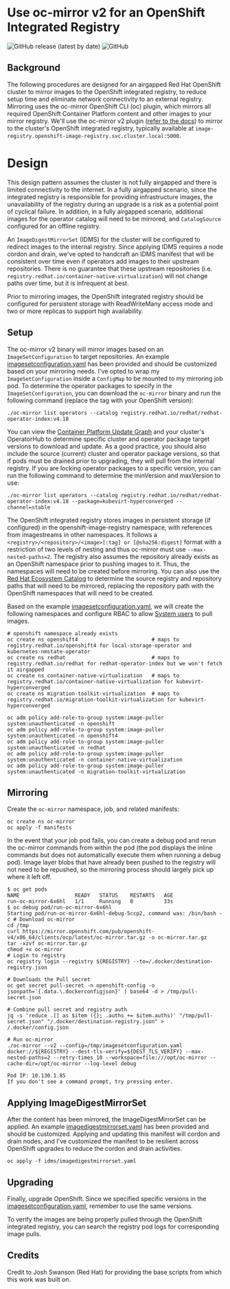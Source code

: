 # Use oc-mirror v2 for an OpenShift Integrated Registry

![GitHub release (latest by date)](https://img.shields.io/github/v/release/kevchu3/oc-mirror-v2-integrated-registry?color=blue&style=plastic)
![GitHub](https://img.shields.io/github/license/kevchu3/oc-mirror-v2-integrated-registry?color=blue&style=plastic)

## Background

The following procedures are designed for an airgapped Red Hat OpenShift cluster to mirror images to the OpenShift integrated registry, to reduce setup time and eliminate network connectivity to an external registry.  Mirroring uses the oc-mirror OpenShift CLI (oc) plugin, which mirrors all required OpenShift Container Platform content and other images to your mirror registry.  We'll use the oc-mirror v2 plugin ([refer to the docs](https://docs.redhat.com/en/documentation/openshift_container_platform/4.18/html/disconnected_environments/mirroring-in-disconnected-environments#about-installing-oc-mirror-v2)) to mirror to the cluster's OpenShift integrated registry, typically available at `image-registry.openshift-image-registry.svc.cluster.local:5000`.

# Design

This design pattern assumes the cluster is not fully airgapped and there is limited connectivity to the internet.  In a fully airgapped scenario, since the integrated registry is responsible for providing infrastructure images, the unavailability of the registry during an upgrade is a risk as a potential point of cyclical failure.  In addition, in a fully airgapped scenario, additional images for the operator catalog will need to be mirrored, and `CatalogSource` configured for an offline registry.

An `ImageDigestMirrorSet` (IDMS) for the cluster will be configured to redirect images to the internal registry.  Since applying IDMS requires a node cordon and drain, we've opted to handcraft an IDMS manifest that will be consistent over time even if operators add images to their upstream repositories.  There is no guarantee that these upstream repositories (i.e. `registry.redhat.io/container-native-virtualization`) will not change paths over time, but it is infrequent at best.

Prior to mirroring images, the OpenShift integrated registry should be configured for persistent storage with ReadWriteMany access mode and two or more replicas to support high availability.

## Setup

The oc-mirror v2 binary will mirror images based on an `ImageSetConfiguration` to target repositories.  An example [imagesetconfiguration.yaml](manifests/imagesetconfiguration.yaml) has been provided and should be customized based on your mirroring needs.  I've opted to wrap my `ImageSetConfiguration` inside a `ConfigMap` to be mounted to my mirroring job pod.  To determine the operator packages to specify in the `ImageSetConfiguration`, you can download the `oc-mirror` binary and run the following command (replace the tag with your OpenShift version):
```
./oc-mirror list operators --catalog registry.redhat.io/redhat/redhat-operator-index:v4.18
```

You can view the [Container Platform Update Graph](https://access.redhat.com/labs/ocpupgradegraph/update_path) and your cluster's OperatorHub to determine specific cluster and operator package target versions to download and update.  As a good practice, you should also include the source (current) cluster and operator package versions, so that if pods must be drained prior to upgrading, they will pull from the internal registry.  If you are locking operator packages to a specific version, you can run the following command to determine the minVersion and maxVersion to use:

```
./oc-mirror list operators --catalog registry.redhat.io/redhat/redhat-operator-index:v4.18 --package=kubevirt-hyperconverged --channel=stable
```

The OpenShift integrated registry stores images in persistent storage (if configured) in the openshift-image-registry namespace, with references from imagestreams in other namespaces.  It follows a `<registry>/<repository>/<image>[:tag] or [@sha256:digest]` format with a restriction of two levels of nesting and thus oc-mirror must use `--max-nested-paths=2`.  The registry also assumes the repository already exists as an OpenShift namespace prior to pushing images to it.  Thus, the namespaces will need to be created before mirroring.  You can also use the [Red Hat Ecosystem Catalog](https://catalog.redhat.com/software/containers/explore) to determine the source registry and repository paths that will need to be mirrored, replacing the repository path with the OpenShift namespaces that will need to be created.

Based on the example [imagesetconfiguration.yaml](manifests/imagesetconfiguration.yaml), we will create the following namespaces and configure RBAC to allow [System users](https://docs.redhat.com/en/documentation/openshift_container_platform/4.18/html/authentication_and_authorization/understanding-authentication#rbac-users_understanding-authentication) to pull images.

```
# openshift namespace already exists
oc create ns openshift4                        # maps to registry.redhat.io/openshift4 for local-storage-operator and kubernetes-nmstate-operator
oc create ns redhat                            # maps to registry.redhat.io/redhat for redhat-operator-index but we won't fetch it airgapped
oc create ns container-native-virtualization   # maps to registry.redhat.io/container-native-virtualization for kubevirt-hyperconverged
oc create ns migration-toolkit-virtualization  # maps to registry.redhat.io/migration-toolkit-virtualization for kubevirt-hyperconverged

oc adm policy add-role-to-group system:image-puller system:unauthenticated -n openshift
oc adm policy add-role-to-group system:image-puller system:unauthenticated -n openshift4
oc adm policy add-role-to-group system:image-puller system:unauthenticated -n redhat
oc adm policy add-role-to-group system:image-puller system:unauthenticated -n container-native-virtualization
oc adm policy add-role-to-group system:image-puller system:unauthenticated -n migration-toolkit-virtualization
```

## Mirroring

Create the `oc-mirror` namespace, job, and related manifests:
```
oc create ns oc-mirror
oc apply -f manifests
```

In the event that your job pod fails, you can create a debug pod and rerun the oc-mirror commands from within the pod (the pod displays the inline commands but does not automatically execute them when running a debug pod).  Image layer blobs that have already been pushed to the registry will not need to be repushed, so the mirroring process should largely pick up where it left off.

```
$ oc get pods
NAME                  READY   STATUS    RESTARTS   AGE
run-oc-mirror-6x6hl   1/1     Running   0          33s
$ oc debug pod/run-oc-mirror-6x6hl
Starting pod/run-oc-mirror-6x6hl-debug-5ccp2, command was: /bin/bash -c # Download oc-mirror
cd /tmp
curl https://mirror.openshift.com/pub/openshift-v4/x86_64/clients/ocp/latest/oc-mirror.tar.gz -o oc-mirror.tar.gz
tar -xzvf oc-mirror.tar.gz
chmod +x oc-mirror
# Login to registry
oc registry login --registry ${REGISTRY} --to=/.docker/destination-registry.json

# Downloads the Pull secret
oc get secret pull-secret -n openshift-config -o jsonpath='{.data.\.dockerconfigjson}' | base64 -d > /tmp/pull-secret.json

# Combine pull secret and registry auth
jq -s 'reduce .[] as $item ({}; .auths += $item.auths)' "/tmp/pull-secret.json" "/.docker/destination-registry.json" > /.docker/config.json

# Run oc-mirror
./oc-mirror --v2 --config=/tmp/imagesetconfiguration.yaml docker://${REGISTRY} --dest-tls-verify=${DEST_TLS_VERIFY} --max-nested-paths=2 --retry-times 10 --workspace=file:///opt/oc-mirror --cache-dir=/opt/oc-mirror --log-level debug

Pod IP: 10.130.1.85
If you don't see a command prompt, try pressing enter.
```

## Applying ImageDigestMirrorSet

After the content has been mirrored, the ImageDigestMirrorSet can be applied.  An example [imagedigestmirrorset.yaml](idms/imagedigestmirrorset.yaml) has been provided and should be customized.  Applying and updating this manifest will cordon and drain nodes, and I've customized the manifest to be resilient across OpenShift upgrades to reduce the cordon and drain activities.

```
oc apply -f idms/imagedigestmirrorset.yaml
```

## Upgrading

Finally, upgrade OpenShift.  Since we specified specific versions in the [imagesetconfiguration.yaml](manifests/imagesetconfiguration.yaml), remember to use the same versions.

To verify the images are being properly pulled through the OpenShift integrated registry, you can search the registry pod logs for corresponding image pulls.

## Credits

Credit to Josh Swanson (Red Hat) for providing the base scripts from which this work was built on.
